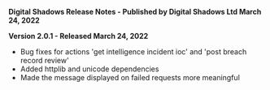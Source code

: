 **Digital Shadows Release Notes - Published by Digital Shadows Ltd March 24, 2022**


**Version 2.0.1 - Released March 24, 2022**

* Bug fixes for actions 'get intelligence incident ioc' and 'post breach record review'
* Added httplib and unicode dependencies
* Made the message displayed on failed requests more meaningful
